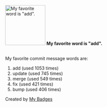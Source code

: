 <img src="https://my-badges.github.io/my-badges/favorite-word.png" alt="My favorite word is &quot;add&quot;." title="My favorite word is &quot;add&quot;." width="128">
<strong>My favorite word is &quot;add&quot;.</strong>
<br><br>

My favorite commit message words are:

1. add (used 1053 times)
2. update (used 745 times)
3. merge (used 549 times)
4. fix (used 421 times)
5. bump (used 406 times)


Created by <a href="https://github.com/my-badges/my-badges">My Badges</a>